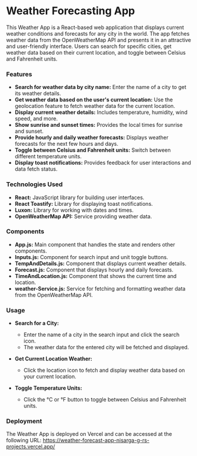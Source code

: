 # Weather Forecasting App

This Weather App is a React-based web application that displays current weather conditions and forecasts for any city in the world. The app fetches weather data from the OpenWeatherMap API and presents it in an attractive and user-friendly interface. Users can search for specific cities, get weather data based on their current location, and toggle between Celsius and Fahrenheit units.

### Features

- **Search for weather data by city name:** Enter the name of a city to get its weather details.
- **Get weather data based on the user's current location:** Use the geolocation feature to fetch weather data for the current location.
- **Display current weather details:** Includes temperature, humidity, wind speed, and more.
- **Show sunrise and sunset times:** Provides the local times for sunrise and sunset.
- **Provide hourly and daily weather forecasts:** Displays weather forecasts for the next few hours and days.
- **Toggle between Celsius and Fahrenheit units:** Switch between different temperature units.
- **Display toast notifications:** Provides feedback for user interactions and data fetch status.

### Technologies Used

- **React:** JavaScript library for building user interfaces.
- **React Toastify:** Library for displaying toast notifications.
- **Luxon:** Library for working with dates and times.
- **OpenWeatherMap API:** Service providing weather data.

### Components

- **App.js:** Main component that handles the state and renders other components.
- **Inputs.js:** Component for search input and unit toggle buttons.
- **TempAndDetails.js:** Component that displays current weather details.
- **Forecast.js:** Component that displays hourly and daily forecasts.
- **TimeAndLocation.js:** Component that shows the current time and location.
- **weather-Service.js:** Service for fetching and formatting weather data from the OpenWeatherMap API.

### Usage

- **Search for a City:**
  - Enter the name of a city in the search input and click the search icon.
  - The weather data for the entered city will be fetched and displayed.

- **Get Current Location Weather:**
  - Click the location icon to fetch and display weather data based on your current location.

- **Toggle Temperature Units:**
  - Click the °C or °F button to toggle between Celsius and Fahrenheit units.

### Deployment

The Weather App is deployed on Vercel and can be accessed at the following URL:
https://weather-forecast-app-nisarga-g-rs-projects.vercel.app/

 
